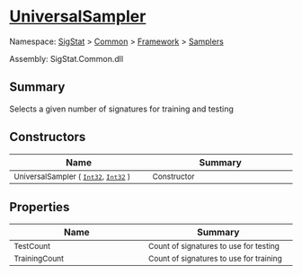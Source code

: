 # [UniversalSampler](./UniversalSampler.md)

Namespace: [SigStat](../README.md) > [Common](./../../README.md) > [Framework](../README.md) > [Samplers](./README.md)

Assembly: SigStat.Common.dll

## Summary
Selects a given number of signatures for training and testing

## Constructors

| Name<div><a href="#"><img width=400></a></div> | Summary<div><a href="#"><img width=475></a></div> | 
| --- | --- | 
| <sub>UniversalSampler ( [`Int32`](https://docs.microsoft.com/en-us/dotnet/api/System.Int32), [`Int32`](https://docs.microsoft.com/en-us/dotnet/api/System.Int32) )</sub> | <sub>Constructor</sub> | 


## Properties

| Name<div><a href="#"><img width=400></a></div> | Summary<div><a href="#"><img width=475></a></div> | 
| --- | --- | 
| <sub>TestCount</sub> | <sub>Count of signatures to use for testing</sub> | 
| <sub>TrainingCount</sub> | <sub>Count of signatures to use for training</sub> | 


